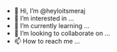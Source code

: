 - 👋 Hi, I’m @heyloitsmeraj
- 👀 I’m interested in ...
- 🌱 I’m currently learning ...
- 💞️ I’m looking to collaborate on ...
- 📫 How to reach me ...

<!---
heyloitsmeraj/heyloitsmeraj is a ✨ special ✨ repository because its `README.md` (this file) appears on your GitHub profile.
You can click the Preview link to take a look at your changes.
--->

